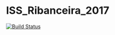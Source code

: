 # ISS_Ribanceira_2017
[![Build Status](https://travis-ci.org/GChicha/ISS_Ribanceira_2017.svg?branch=master)](https://travis-ci.org/GChicha/ISS_Ribanceira_2017)
